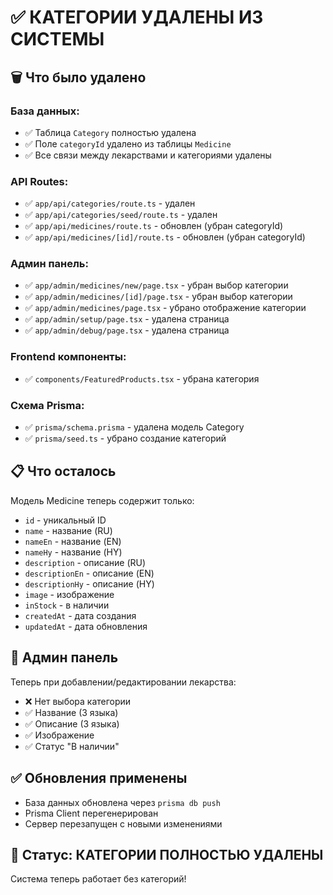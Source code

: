 # ✅ КАТЕГОРИИ УДАЛЕНЫ ИЗ СИСТЕМЫ

## 🗑️ Что было удалено

### База данных:
- ✅ Таблица `Category` полностью удалена
- ✅ Поле `categoryId` удалено из таблицы `Medicine`
- ✅ Все связи между лекарствами и категориями удалены

### API Routes:
- ✅ `app/api/categories/route.ts` - удален
- ✅ `app/api/categories/seed/route.ts` - удален
- ✅ `app/api/medicines/route.ts` - обновлен (убран categoryId)
- ✅ `app/api/medicines/[id]/route.ts` - обновлен (убран categoryId)

### Админ панель:
- ✅ `app/admin/medicines/new/page.tsx` - убран выбор категории
- ✅ `app/admin/medicines/[id]/page.tsx` - убран выбор категории
- ✅ `app/admin/medicines/page.tsx` - убрано отображение категории
- ✅ `app/admin/setup/page.tsx` - удалена страница
- ✅ `app/admin/debug/page.tsx` - удалена страница

### Frontend компоненты:
- ✅ `components/FeaturedProducts.tsx` - убрана категория

### Схема Prisma:
- ✅ `prisma/schema.prisma` - удалена модель Category
- ✅ `prisma/seed.ts` - убрано создание категорий

## 📋 Что осталось

Модель Medicine теперь содержит только:
- `id` - уникальный ID
- `name` - название (RU)
- `nameEn` - название (EN)
- `nameHy` - название (HY)
- `description` - описание (RU)
- `descriptionEn` - описание (EN)
- `descriptionHy` - описание (HY)
- `image` - изображение
- `inStock` - в наличии
- `createdAt` - дата создания
- `updatedAt` - дата обновления

## 🚀 Админ панель

Теперь при добавлении/редактировании лекарства:
- ❌ Нет выбора категории
- ✅ Название (3 языка)
- ✅ Описание (3 языка)
- ✅ Изображение
- ✅ Статус "В наличии"

## ✅ Обновления применены

- База данных обновлена через `prisma db push`
- Prisma Client перегенерирован
- Сервер перезапущен с новыми изменениями

## 🎯 Статус: КАТЕГОРИИ ПОЛНОСТЬЮ УДАЛЕНЫ

Система теперь работает без категорий!

